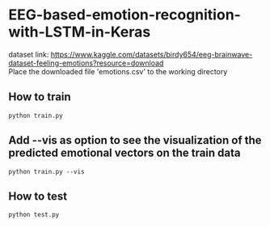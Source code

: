 # EEG-based-emotion-recognition-with-LSTM-in-Keras

dataset link: https://www.kaggle.com/datasets/birdy654/eeg-brainwave-dataset-feeling-emotions?resource=download <br />
Place the downloaded file 'emotions.csv' to the working directory 

<h2>How to train</h2>

```
python train.py
```

<h2>Add --vis as option to see the visualization of the predicted emotional vectors on the train data</h2>

```
python train.py --vis
```

<h2>How to test</h2>

```
python test.py
```
